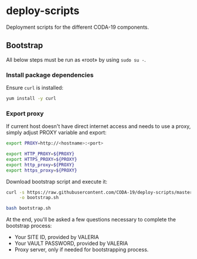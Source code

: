 # deploy-scripts

Deployment scripts for the different CODA-19 components.

## Bootstrap

All below steps must be run as «root» by using `sudo su -`.

### Install package dependencies

Ensure `curl` is installed:

```bash
yum install -y curl
```

### Export proxy

If current host doesn't have direct internet access and needs to use a proxy, simply
adjust PROXY variable and export:

```bash
export PROXY=http://<hostname>:<port>

export HTTP_PROXY=${PROXY}
export HTTPS_PROXY=${PROXY}
export http_proxy=${PROXY}
export https_proxy=${PROXY}
```

Download bootstrap script and execute it:

```bash
curl -s https://raw.githubusercontent.com/CODA-19/deploy-scripts/master/ansible/scripts/bootstrap.sh \
     -o bootstrap.sh

bash bootstrap.sh
```

At the end, you'll be asked a few questions necessary to complete the bootstrap process:

- Your SITE ID, provided by VALERIA
- Your VAULT PASSWORD, provided by VALERIA
- Proxy server, only if needed for bootstrapping process.
